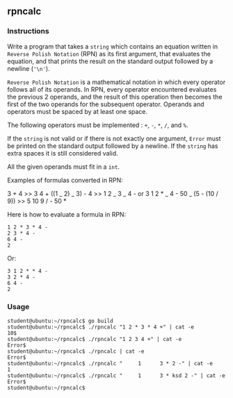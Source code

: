 ## rpncalc

### Instructions

Write a program that takes a `string` which contains an equation written in
`Reverse Polish Notation` (RPN) as its first argument, that evaluates the equation, and that
prints the result on the standard output followed by a newline (`'\n'`).

`Reverse Polish Notation` is a mathematical notation in which every operator
follows all of its operands. In RPN, every operator encountered evaluates the
previous 2 operands, and the result of this operation then becomes the first of
the two operands for the subsequent operator. Operands and operators must be
spaced by at least one space.

The following operators must be implemented : `+`, `-`, `*`, `/`, and `%`.

If the `string` is not valid or if there is not exactly one argument, `Error` must be printed
on the standard output followed by a newline.
If the `string` has extra spaces it is still considered valid.

All the given operands must fit in a `int`.

Examples of formulas converted in RPN:

3 + 4 >> 3 4 +
((1 _ 2) _ 3) - 4 >> 1 2 _ 3 _ 4 - or 3 1 2 \* _ 4 -
50 _ (5 - (10 / 9)) >> 5 10 9 / - 50 \*

Here is how to evaluate a formula in RPN:

```
1 2 * 3 * 4 -
2 3 * 4 -
6 4 -
2
```

Or:

```
3 1 2 * * 4 -
3 2 * 4 -
6 4 -
2
```

### Usage

```console
student@ubuntu:~/rpncalc$ go build
student@ubuntu:~/rpncalc$ ./rpncalc "1 2 * 3 * 4 +" | cat -e
10$
student@ubuntu:~/rpncalc$ ./rpncalc "1 2 3 4 +" | cat -e
Error$
student@ubuntu:~/rpncalc$ ./rpncalc | cat -e
Error$
student@ubuntu:~/rpncalc$ ./rpncalc "     1      3 * 2 -" | cat -e
1
student@ubuntu:~/rpncalc$ ./rpncalc "     1      3 * ksd 2 -" | cat -e
Error$
student@ubuntu:~/rpncalc$
```
